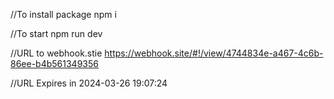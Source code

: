 //To install package
npm i

//To start
npm run dev

//URL to webhook.stie
https://webhook.site/#!/view/4744834e-a467-4c6b-86ee-b4b561349356

//URL Expires in
2024-03-26 19:07:24
